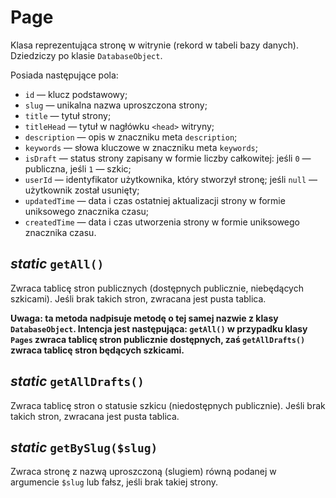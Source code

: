 Page
===

Klasa reprezentująca stronę w witrynie (rekord w tabeli bazy danych). Dziedziczy po klasie `DatabaseObject`.

Posiada następujące pola:

- `id` — klucz podstawowy;
- `slug` — unikalna nazwa uproszczona strony;
- `title` — tytuł strony;
- `titleHead` — tytuł w nagłówku `<head>` witryny;
- `description` — opis w znaczniku meta `description`;
- `keywords` — słowa kluczowe w znaczniku meta `keywords`;
- `isDraft` — status strony zapisany w formie liczby całkowitej: jeśli `0` — publiczna, jeśli `1` — szkic;
- `userId` — identyfikator użytkownika, który stworzył stronę; jeśli `null` — użytkownik został usunięty;
- `updatedTime` — data i czas ostatniej aktualizacji strony w formie uniksowego znacznika czasu;
- `createdTime` — data i czas utworzenia strony w formie uniksowego znacznika czasu.

## *static* `getAll()`

Zwraca tablicę stron publicznych (dostępnych publicznie, niebędących szkicami). Jeśli brak takich stron, zwracana jest pusta tablica.

**Uwaga: ta metoda nadpisuje metodę o tej samej nazwie z klasy `DatabaseObject`. Intencja jest następująca: `getAll()` w przypadku klasy `Pages` zwraca tablicę stron publicznie dostępnych, zaś `getAllDrafts()` zwraca tablicę stron będących szkicami.**

## *static* `getAllDrafts()`

Zwraca tablicę stron o statusie szkicu (niedostępnych publicznie). Jeśli brak takich stron, zwracana jest pusta tablica.

## *static* `getBySlug($slug)`

Zwraca stronę z nazwą uproszczoną (slugiem) równą podanej w argumencie `$slug` lub fałsz, jeśli brak takiej strony.
